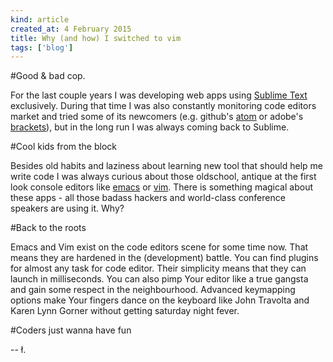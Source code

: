 ```yaml
---
kind: article
created_at: 4 February 2015
title: Why (and how) I switched to vim
tags: ['blog']
---
```


#Good & bad cop.

For the last couple years I was developing web apps using [Sublime Text](http://www.sublimetext.com/) exclusively. During that time I was also constantly monitoring code editors market and tried some of its newcomers (e.g. github's [atom](http://atom.io) or adobe's [brackets](http://brackets.io)), but in the long run I was always coming back to Sublime.

#Cool kids from the block

Besides old habits and laziness about learning new tool that should help me write code I was always curious about those oldschool, antique at the first look console editors like [emacs](https://www.gnu.org/software/emacs) or [vim](http://vim.org). There is something magical about these apps - all those badass hackers and world-class conference speakers are using it. Why?

#Back to the roots

Emacs and Vim exist on the code editors scene for some time now. That means they are hardened in the (development) battle. You can find plugins for almost any task for code editor. Their simplicity means that they can launch in milliseconds. You can also pimp Your editor like a true gangsta and gain some respect in the neighbourhood. Advanced keymapping options make Your fingers dance on the keyboard like John Travolta and Karen Lynn Gorner without getting saturday night fever.

#Coders just wanna have fun



-- ł.
